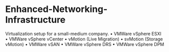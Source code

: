 # Enhanced-Networking-Infrastructure


Virtualization setup for a small-medium company.
• VMWare vSphere ESXI
• VMWare vSphere vCenter
• vMotion (Live Migration) 
• svMotion (Storage vMotion)
• VMWare vSAN
• VMWare vSphere DRS
• VMWare vSphere DPM

